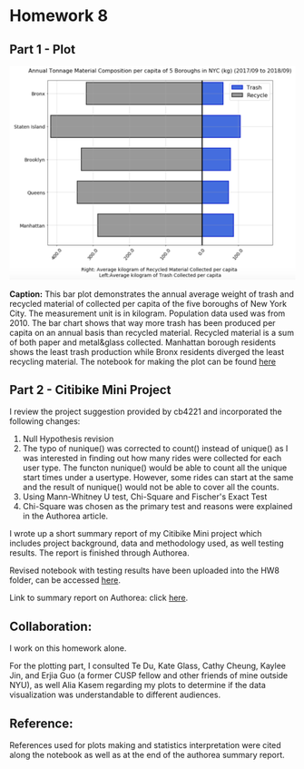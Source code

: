# Homework 8
## Part 1 - Plot

![Alt Text](../HW8_sz2404/NYC_Borough_Tonnage_Plot.png)

**Caption:**
This bar plot demonstrates the annual average weight of trash and recycled material of collected per capita of the five boroughs of New York City. The measurement unit is in kilogram. Population data used was from 2010. The bar chart shows that way more trash has been produced per capita on an annual basis than recycled material. Recycled material is a sum of both paper and metal&glass collected. Manhattan borough residents shows the least trash production while Bronx residents diverged the least recycling material. 
The notebook for making the plot can be found [here](../HW8_sz2404/HW8_Part1_sz2404_Plot.ipynb)

## Part 2 - Citibike Mini Project

I review the project suggestion provided by cb4221 and incorporated the following changes:

  1. Null Hypothesis revision
  2. The typo of nunique() was corrected to count() instead of unique() as I was interested in finding out how many rides were  collected for each user type. The functon nunique() would be able to count all the unique start times under a usertype. However, some rides can start at the same and the result of nunique() would not be able to cover all the counts. 
  3. Using Mann-Whitney U test, Chi-Square and Fischer's Exact Test
  4. Chi-Square was chosen as the primary test and reasons were explained in the Authorea article. 

I wrote up a short summary report of my Citibike Mini project which includes project background, data and methodology used, as well testing results. The report is finished through Authorea. 

Revised notebook with testing results have been uploaded into the HW8 folder, can be accessed [here](../HW8_sz2404/HW8_Part2_sz2404_Citibike_tested.ipynb). 

Link to summary report on Authorea: click [here](https://www.authorea.com/users/249295/articles/335290-citibike-mini-project-customer-rider-proportion-between-weekdays-and-weekends).


## Collaboration:

I work on this homework alone. 

For the plotting part, I consulted Te Du, Kate Glass, Cathy Cheung, Kaylee Jin, and Erjia Guo (a former CUSP fellow and other friends of mine outside NYU), as well Alia Kasem regarding my plots to determine if the data visualization was understandable to different audiences. 

## Reference:
References used for plots making and statistics interpretation were cited along the notebook as well as at the end of the authorea summary report. 
